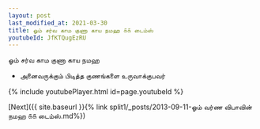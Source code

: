 ```yaml
---
layout: post
last_modified_at: 2021-03-30
title: ஓம் சர்வ காம குணா காய நமஹ ௧௧ டைம்ஸ்
youtubeId: JfKTQugEzRU
---
```

 
 
 ஓம் சர்வ காம குணா காய நமஹ  
 
 -  அனைவருக்கும் பிடித்த குணங்களை உருவாக்குபவர் 
 
  
 
  
 
 
 
 
 
 


{% include youtubePlayer.html id=page.youtubeId %}
 
[Next]({{ site.baseurl }}{% link  split1/_posts/2013-09-11-ஓம் வர்ண விபாவின் நமஹ ௧௧ டைம்ஸ்.md%})
 
